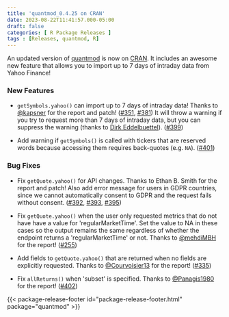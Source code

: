 ```yaml
---
title: 'quantmod_0.4.25 on CRAN'
date: 2023-08-22T11:41:57.000-05:00
draft: false
categories: [ R Package Releases ]
tags : [Releases, quantmod, R]
---
```


An updated version of [quantmod](http://cran.r-project.org/package=quantmod) is now on [CRAN](http://cran.r-project.org/). 
It includes an awesome new feature that allows you to import up to 7 days of intraday data from Yahoo Finance!

<!--more-->

### New Features

* `getSymbols.yahoo()` can import up to 7 days of intraday data! Thanks to [@kapsner](https://github.com/kapsner) for the report and patch! ([#351](https://github.com/joshuaulrich/quantmod/issues/351), [#381](https://github.com/joshuaulrich/quantmod/issues/381)) It will throw a warning if you try to request more than 7 days of intraday data, but you can suppress the warning (thanks to [Dirk Eddelbuettel](https://dirk.eddelbuettel.com/)). ([#399](https://github.com/joshuaulrich/quantmod/issues/399))

* Add warning if `getSymbols()` is called with tickers that are reserved words because accessing them requires back-quotes (e.g. ``NA``). ([#401](https://github.com/joshuaulrich/quantmod/issues/401))

### Bug Fixes

* Fix `getQuote.yahoo()` for API changes. Thanks to Ethan B. Smith for the report and patch! Also add error message for users in GDPR countries, since we cannot automatically consent to GDPR and the request fails without consent. ([#392](https://github.com/joshuaulrich/quantmod/issues/392), [#393](https://github.com/joshuaulrich/quantmod/issues/393), [#395](https://github.com/joshuaulrich/quantmod/issues/395))

* Fix `getQuote.yahoo()` when the user only requested metrics that do not have have a value for 'regularMarketTime'. Set the value to NA in these cases so the output remains the same regardless of whether the endpoint returns a 'regularMarketTime' or not. Thanks to [@mehdiMBH](https://github.com/mehdiMBH) for the report! ([#255](https://github.com/joshuaulrich/quantmod/issues/255))

* Add fields to `getQuote.yahoo()` that are returned when no fields are explicitly requested. Thanks to [@Courvoisier13](https://github.com/Courvoisier13) for the report! ([#335](https://github.com/joshuaulrich/quantmod/issues/335))

* Fix `allReturns()` when 'subset' is specified. Thanks to [@Panagis1980](https://github.com/Panagis1980) for the report! ([#402](https://github.com/joshuaulrich/quantmod/issues/402))

{{< package-release-footer id="package-release-footer.html" package="quantmod" >}}
